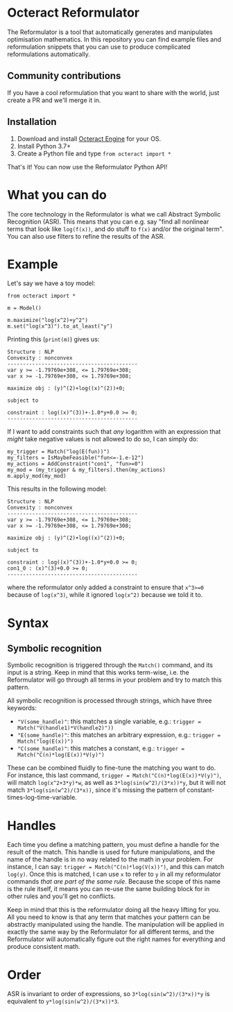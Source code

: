 # Octeract Reformulator

The Reformulator is a tool that automatically generates and manipulates optimisation mathematics. In this repository you can find example files and reformulation snippets that you can use to produce complicated reformulations automatically.

## Community contributions ##

If you have a cool reformulation that you want to share with the world, just create a PR and we'll merge it in.

## Installation ##
1. Download and install [Octeract Engine](www.octeract.com) for your OS.
2. Install Python 3.7+
3. Create a Python file and type `from octeract import *`

That's it! You can now use the Reformulator Python API!

# What you can do
The core technology in the Reformulator is what we call Abstract Symbolic Recognition (ASR). This means that you can e.g. say "find all nonlinear terms that look like `log(f(x))`, and do stuff to `f(x)` and/or the original term". You can also use filters to refine the results of the ASR.

# Example

Let's say we have a toy model:

```
from octeract import *

m = Model()

m.maximize("log(x^2)+y^2")
m.set("log(x^3)").to_at_least("y")
```

Printing this (`print(m)`) gives us:

```
Structure : NLP
Convexity : nonconvex
------------------------------------------
var y >= -1.79769e+308, <= 1.79769e+308;
var x >= -1.79769e+308, <= 1.79769e+308;

maximize obj : (y)^(2)+log((x)^(2))+0;

subject to

constraint : log((x)^(3))+-1.0*y+0.0 >= 0;
------------------------------------------
```

If I want to add constraints such that _any_ logarithm with an expression that _might_ take negative values is not allowed to do so, I can simply do:

```
my_trigger = Match("log(E(fun))")
my_filters = IsMaybeFeasible("fun<=-1.e-12")
my_actions = AddConstraint("con1", "fun>=0")
my_mod = (my_trigger & my_filters).then(my_actions)
m.apply_mod(my_mod)
```

This results in the following model:

```
Structure : NLP
Convexity : nonconvex
------------------------------------------
var y >= -1.79769e+308, <= 1.79769e+308;
var x >= -1.79769e+308, <= 1.79769e+308;

maximize obj : (y)^(2)+log((x)^(2))+0;

subject to

constraint : log((x)^(3))+-1.0*y+0.0 >= 0;
con1_0 : (x)^(3)+0.0 >= 0;
------------------------------------------
```

where the reformulator only added a constraint to ensure that `x^3>=0` because of `log(x^3)`, while it ignored `log(x^2)` because we told it to.

# Syntax

## Symbolic recognition

Symbolic recognition is triggered through the `Match()` command, and its input is a string. Keep in mind that this works term-wise, i.e. the Reformulator will go through all terms in your problem and try to match this pattern.

All symbolic recognition is processed through strings, which have three keywords:
- `"V(some_handle)"`: this matches a single variable, e.g.: `trigger = Match("V(handle1)*V(handle2)"))`
- `"E(some_handle)"`: this matches an arbitrary expression, e.g.: `trigger = Match("log(E(x))")`
- `"C(some_handle)"`: this matches a constant, e.g.: `trigger = Match("C(n)*log(E(x))*V(y)")`

These can be combined fluidly to fine-tune the matching you want to do. For instance, this last command,  `trigger = Match("C(n)*log(E(x))*V(y)")`, will match `log(x^2+3*y)*w`, as well as `3*log(sin(w^2)/(3*x))*y`, but it will not match `3*log(sin(w^2)/(3*x))`, since it's missing the pattern of constant-times-log-time-variable. 

# Handles

Each time you define a matching pattern, you must define a handle for the result of the match. This handle is used for future manipulations, and the name of the handle is in no way related to the math in your problem. For instance, I can say: `trigger = Match("C(n)*log(V(x))")`, and this can match `log(y)`. Once this is matched, I can use `x` to refer to `y` in all my reformulator commands _that are part of the same rule_. Because the scope of this name is the rule itself, it means you can re-use the same building block for in other rules and you'll get no conflicts.

Keep in mind that this is the reformulator doing all the heavy lifting for you. All you need to know is that any term that matches your pattern can be abstractly manipulated using the handle. The manipulation will be applied in exactly the same way by the Reformulator for all different terms, and the Reformulator will automatically figure out the right names for everything and produce consistent math.

# Order

ASR is invariant to order of expressions, so `3*log(sin(w^2)/(3*x))*y` is equivalent to `y*log(sin(w^2)/(3*x))*3`.
